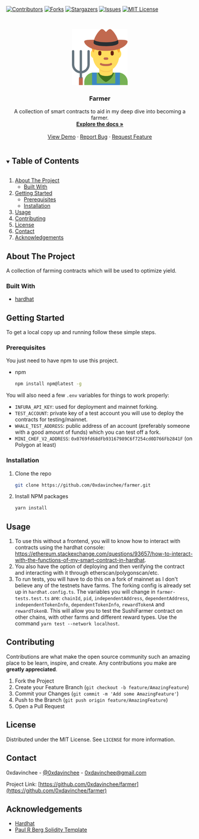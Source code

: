 <!-- PROJECT SHIELDS -->
<!--
*** I'm using markdown "reference style" links for readability.
*** Reference links are enclosed in brackets [ ] instead of parentheses ( ).
*** See the bottom of this document for the declaration of the reference variables
*** for contributors-url, forks-url, etc. This is an optional, concise syntax you may use.
*** https://www.markdownguide.org/basic-syntax/#reference-style-links
-->

[![Contributors][contributors-shield]][contributors-url]
[![Forks][forks-shield]][forks-url]
[![Stargazers][stars-shield]][stars-url]
[![Issues][issues-shield]][issues-url]
[![MIT License][license-shield]][license-url]

<!-- PROJECT LOGO -->
<br />
<p align="center">
  <a href="https://github.com/0xdavinchee/farmer">
    <img src="images/logo.png" alt="Logo" width="150">
  </a>

  <h3 align="center">Farmer</h3>

  <p align="center">
    A collection of smart contracts to aid in my deep dive into becoming a farmer.
    <br />
    <a href="https://github.com/0xdavinchee/farmer"><strong>Explore the docs »</strong></a>
    <br />
    <br />
    <a href="https://github.com/0xdavinchee/farmer">View Demo</a>
    ·
    <a href="https://github.com/0xdavinchee/farmer/issues">Report Bug</a>
    ·
    <a href="https://github.com/0xdavinchee/farmer/issues">Request Feature</a>
  </p>
</p>

<!-- TABLE OF CONTENTS -->
<details open="open">
  <summary><h2 style="display: inline-block">Table of Contents</h2></summary>
  <ol>
    <li>
      <a href="#about-the-project">About The Project</a>
      <ul>
        <li><a href="#built-with">Built With</a></li>
      </ul>
    </li>
    <li>
      <a href="#getting-started">Getting Started</a>
      <ul>
        <li><a href="#prerequisites">Prerequisites</a></li>
        <li><a href="#installation">Installation</a></li>
      </ul>
    </li>
    <li><a href="#usage">Usage</a></li>
    <li><a href="#contributing">Contributing</a></li>
    <li><a href="#license">License</a></li>
    <li><a href="#contact">Contact</a></li>
    <li><a href="#acknowledgements">Acknowledgements</a></li>
  </ol>
</details>

<!-- ABOUT THE PROJECT -->

## About The Project

<!-- [![Product Name Screen Shot][product-screenshot]](https://example.com) -->

A collection of farming contracts which will be used to optimize yield.

### Built With

-   [hardhat](https://hardhat.org)

<!-- GETTING STARTED -->

## Getting Started

To get a local copy up and running follow these simple steps.

### Prerequisites

You just need to have npm to use this project.

-   npm
    ```sh
    npm install npm@latest -g
    ```

You will also need a few `.env` variables for things to work properly:

-   `INFURA_API_KEY`: used for deployment and mainnet forking.
-   `TEST_ACCOUNT`: private key of a test account you will use to deploy the contracts for testing/mainnet.
-   `WHALE_TEST_ADDRESS`: public address of an account (preferably someone with a good amount of funds) which you can test off a fork.
-   `MINI_CHEF_V2_ADDRESS`: `0x0769fd68dFb93167989C6f7254cd0D766Fb2841F` (on Polygon at least)

### Installation

1. Clone the repo
    ```sh
    git clone https://github.com/0xdavinchee/farmer.git
    ```
2. Install NPM packages
    ```sh
    yarn install
    ```

<!-- USAGE EXAMPLES -->

## Usage

1. To use this without a frontend, you will to know how to interact with contracts using the hardhat console: https://ethereum.stackexchange.com/questions/93657/how-to-interact-with-the-functions-of-my-smart-contract-in-hardhat.
2. You also have the option of deploying and then verifying the contract and interacting with it through etherscan/polygonscan/etc.
3. To run tests, you will have to do this on a fork of mainnet as I don't believe any of the testnets have farms. The forking config is already set up in `hardhat.config.ts`. The variables you will change in `farmer-tests.test.ts` are: `chainId`, `pid`, `independentAddress`, `dependentAddress`, `independentTokenInfo`, `dependentTokenInfo`, `rewardTokenA` and `rewardTokenB`. This will allow you to test the SushiFarmer contract on other chains, with other farms and different reward types. Use the command `yarn test --network localhost`.

<!-- CONTRIBUTING -->

## Contributing

Contributions are what make the open source community such an amazing place to be learn, inspire, and create. Any contributions you make are **greatly appreciated**.

1. Fork the Project
2. Create your Feature Branch (`git checkout -b feature/AmazingFeature`)
3. Commit your Changes (`git commit -m 'Add some AmazingFeature'`)
4. Push to the Branch (`git push origin feature/AmazingFeature`)
5. Open a Pull Request

<!-- LICENSE -->

## License

Distributed under the MIT License. See `LICENSE` for more information.

<!-- CONTACT -->

## Contact

0xdavinchee - [@0xdavinchee](https://twitter.com/0xdavinchee) - 0xdavinchee@gmail.com

Project Link: [https://github.com/0xdavinchee/farmer](https://github.com/0xdavinchee/farmer)

<!-- ACKNOWLEDGEMENTS -->

## Acknowledgements

-   [Hardhat](https://hardhat.org)
-   [Paul R Berg Solidity Template](https://github.com/paulrberg/solidity-template)

<!-- MARKDOWN LINKS & IMAGES -->
<!-- https://www.markdownguide.org/basic-syntax/#reference-style-links -->

[contributors-shield]: https://img.shields.io/github/contributors/0xdavinchee/farmer.svg?style=for-the-badge
[contributors-url]: https://github.com/0xdavinchee/farmer/graphs/contributors
[forks-shield]: https://img.shields.io/github/forks/0xdavinchee/farmer.svg?style=for-the-badge
[forks-url]: https://github.com/0xdavinchee/farmer/network/members
[stars-shield]: https://img.shields.io/github/stars/0xdavinchee/farmer.svg?style=for-the-badge
[stars-url]: https://github.com/0xdavinchee/farmer/stargazers
[issues-shield]: https://img.shields.io/github/issues/0xdavinchee/farmer.svg?style=for-the-badge
[issues-url]: https://github.com/0xdavinchee/farmer/issues
[license-shield]: https://img.shields.io/github/license/0xdavinchee/farmer.svg?style=for-the-badge
[license-url]: https://github.com/0xdavinchee/farmer/blob/master/LICENSE.txt
[linkedin-shield]: https://img.shields.io/badge/-LinkedIn-black.svg?style=for-the-badge&logo=linkedin&colorB=555
